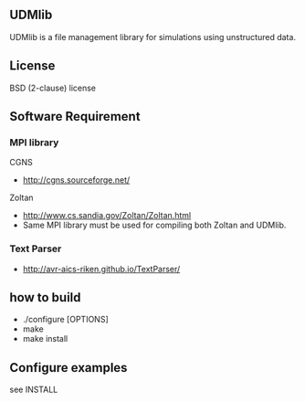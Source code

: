 ## UDMlib
UDMlib is a file management library for simulations using unstructured data.


## License
BSD (2-clause) license


## Software Requirement

### MPI library

CGNS   
- http://cgns.sourceforge.net/

Zoltan 
- http://www.cs.sandia.gov/Zoltan/Zoltan.html
- Same MPI library must be used for compiling both Zoltan and UDMlib.

### Text Parser
- http://avr-aics-riken.github.io/TextParser/

## how to build
- ./configure [OPTIONS]
- make
- make install

## Configure examples
see INSTALL